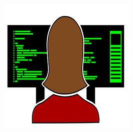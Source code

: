 
<div style="display:flex;width:100vw;height:100vw;flex-direction:coloumn;justify-content:center;color:"red" >
<div>
<img src="https://raw.githubusercontent.com/Muhammed-Sirajudeen/Muhammed-Sirajudeen/6e4bf68bdedf01cdd4469330290a501acb98b2eb/coder.svg" alt="nothing here" style="height:400px;width:400px">
</div>

</div>
